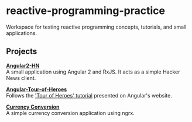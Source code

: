 # reactive-programming-practice
Workspace for testing reactive programming concepts, tutorials, and small applications.


## Projects

**[Angular2-HN](/angular2-hn)**  
A small application using Angular 2 and RxJS. It acts as a simple Hacker News client.

**[Angular-Tour-of-Heroes](/angular-tour-of-heroes)**  
Follows the ['Tour of Heroes' tutorial](https://angular.io/tutorial) presented on Angular's website.

**[Currency Conversion](/currency-conversion)**  
A simple currency conversion application using ngrx.
